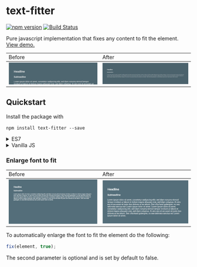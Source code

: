 # text-fitter

[![npm version](https://badge.fury.io/js/text-fitter.svg)](https://badge.fury.io/js/text-fitter) [![Build Status](https://travis-ci.org/salomonelli/text-fitter.svg?branch=master)](https://travis-ci.org/salomonelli/text-fitter)

Pure javascript implementation that fixes any content to fit the element. <a href="https://salomonelli.github.io/text-fitter/">View demo.</a>

<table border="0">
  <tbody>
    <tr>
      <td>Before</td>
      <td>After</td>
    </tr>
  </tbody>
  <tbody>
    <tr>
      <td><img src="docs/shrink_before.png" /></td>
      <td><img src="docs/shrink_after.png" /></td>
    </tr>
  </tbody>
</table>



## Quickstart

Install the package with

```
npm install text-fitter --save
```

<details>
  <summary>ES7</summary>

```javascript
import {fix} from 'text-fitter';
const element = document.getElementById('any-id');
fix(element);
```
</details>

<details>
  <summary>Vanilla JS</summary>

```html
<script type="text/javascript" src="dist/javascript.js"></script>
<script>
window.onload = function() {
  var element = document.getElementById('any-id');
  TextFitter.fix(element);
};
</script>
```
</details>


### Enlarge font to fit

<table border="0">
  <tbody>
    <tr>
      <td>Before</td>
      <td>After</td>
    </tr>
  </tbody>
  <tbody>
    <tr>
      <td><img src="docs/enlarge_before.png" /></td>
      <td><img src="docs/enlarge_after.png" /></td>
    </tr>
  </tbody>
</table>



To automatically enlarge the font to fit the element do the following:
```javascript
fix(element, true);
```

The second parameter is optional and is set by default to false.
